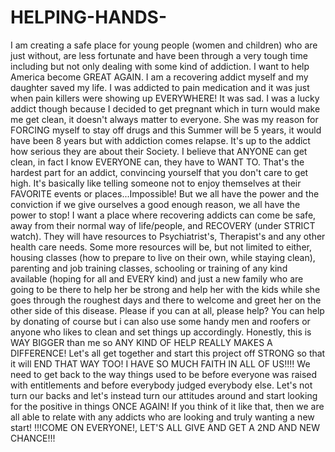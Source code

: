 # HELPING-HANDS-
I am creating a safe place for young people (women and children) who are just without, are less fortunate and have been through a very tough time including but not only dealing with some kind of addiction. I want to help America become GREAT AGAIN. I am a recovering addict myself and my daughter saved my life. I was addicted to pain medication and it was just when pain killers were showing up EVERYWHERE! It was sad. I was a lucky addict though because I decided to get pregnant which in turn would make me get clean, it doesn't always matter to everyone. She was my reason for FORCING myself to stay off drugs and this Summer will be 5 years, it would have been 8 years but with addiction comes relapse. It's up to the addict how serious they are about their Society. I believe that ANYONE can get clean, in fact I know EVERYONE can, they have to WANT TO. That's the hardest part for an addict, convincing yourself that you don't care to get high. It's basically like telling someone not to enjoy themselves at their FAVORITE events or places...Impossible! But we all have the power and the conviction if we give ourselves a good enough reason, we all have the power to stop! I want a place where recovering addicts can come be safe, away from their normal way of life/people, and RECOVERY (under STRICT watch). They will have resources to Psychiatrist's, Therapist's and any other health care needs. Some more resources will be, but not limited to either, housing classes (how to prepare to live on their own, while staying clean), parenting and job training classes, schooling or training of any kind available (hoping for all and EVERY kind) and just a new family who are going to be there to help her be strong and help her with the kids while she goes through the roughest days and there to welcome and greet her on the other side of this disease. Please if you can at all, please help? You can help by donating of course but i can also use some handy men and roofers or anyone who likes to clean and set things up accordingly. Honestly, this is WAY BIGGER than me so ANY KIND OF HELP REALLY MAKES A DIFFERENCE! Let's all get together and start this project off STRONG so that it will END THAT WAY TOO! I HAVE SO MUCH FAITH IN ALL OF US!!!! We need to get back to the way things used to be before everyone was raised with entitlements and before everybody judged everybody else. Let's not turn our backs and let's instead turn our attitudes around and start looking for the positive in things ONCE AGAIN! If you think of it like that, then we are all able to relate with any addicts who are looking and truly wanting a new start! !!!COME ON EVERYONE!, LET'S ALL GIVE AND GET A 2ND AND NEW CHANCE!!! 
